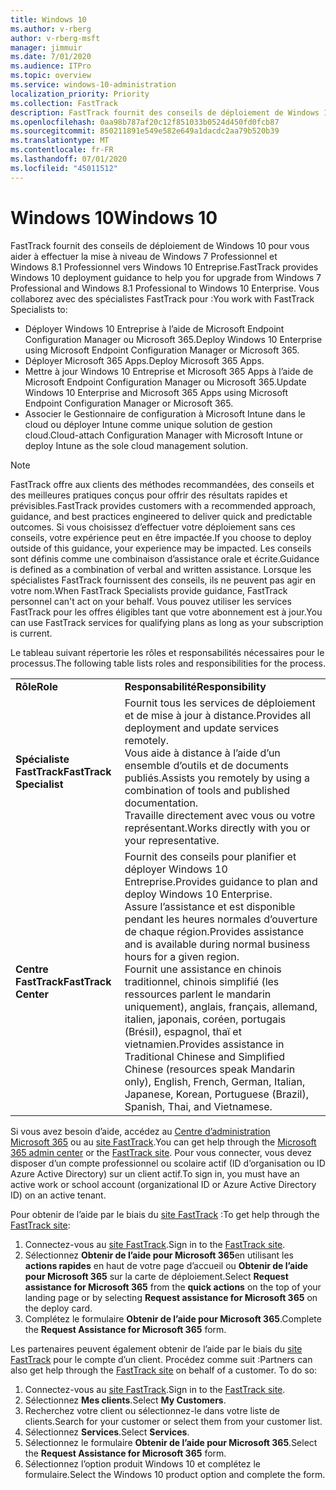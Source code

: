 ```yaml
---
title: Windows 10
ms.author: v-rberg
author: v-rberg-msft
manager: jimmuir
ms.date: 7/01/2020
ms.audience: ITPro
ms.topic: overview
ms.service: windows-10-administration
localization_priority: Priority
ms.collection: FastTrack
description: FastTrack fournit des conseils de déploiement de Windows 10 pour vous aider à effectuer la mise à niveau de Windows 7 Professionnel et Windows 8.1 Professionnel vers Windows 10 Entreprise.
ms.openlocfilehash: 0aa98b787af20c12f851033b0524d450fd0fcb87
ms.sourcegitcommit: 850211891e549e582e649a1dacdc2aa79b520b39
ms.translationtype: MT
ms.contentlocale: fr-FR
ms.lasthandoff: 07/01/2020
ms.locfileid: "45011512"
---
```

# <a name="windows-10"></a><span data-ttu-id="044d7-103">Windows 10</span><span class="sxs-lookup"><span data-stu-id="044d7-103">Windows 10</span></span>

<span data-ttu-id="044d7-104">FastTrack fournit des conseils de déploiement de Windows 10 pour vous aider à effectuer la mise à niveau de Windows 7 Professionnel et Windows 8.1 Professionnel vers Windows 10 Entreprise.</span><span class="sxs-lookup"><span data-stu-id="044d7-104">FastTrack provides Windows 10 deployment guidance to help you for upgrade from Windows 7 Professional and Windows 8.1 Professional to Windows 10 Enterprise.</span></span> <span data-ttu-id="044d7-105">Vous collaborez avec des spécialistes FastTrack pour :</span><span class="sxs-lookup"><span data-stu-id="044d7-105">You work with FastTrack Specialists to:</span></span>

- <span data-ttu-id="044d7-106">Déployer Windows 10 Entreprise à l’aide de Microsoft Endpoint Configuration Manager ou Microsoft 365.</span><span class="sxs-lookup"><span data-stu-id="044d7-106">Deploy Windows 10 Enterprise using Microsoft Endpoint Configuration Manager or Microsoft 365.</span></span>
- <span data-ttu-id="044d7-107">Déployer Microsoft 365 Apps.</span><span class="sxs-lookup"><span data-stu-id="044d7-107">Deploy Microsoft 365 Apps.</span></span> 
- <span data-ttu-id="044d7-108">Mettre à jour Windows 10 Entreprise et Microsoft 365 Apps à l’aide de Microsoft Endpoint Configuration Manager ou Microsoft 365.</span><span class="sxs-lookup"><span data-stu-id="044d7-108">Update Windows 10 Enterprise and Microsoft 365 Apps using Microsoft Endpoint Configuration Manager or Microsoft 365.</span></span>
- <span data-ttu-id="044d7-109">Associer le Gestionnaire de configuration à Microsoft Intune dans le cloud ou déployer Intune comme unique solution de gestion cloud.</span><span class="sxs-lookup"><span data-stu-id="044d7-109">Cloud-attach Configuration Manager with Microsoft Intune or deploy Intune as the sole cloud management solution.</span></span>
  
> [!NOTE]
> <span data-ttu-id="044d7-110">FastTrack offre aux clients des méthodes recommandées, des conseils et des meilleures pratiques conçus pour offrir des résultats rapides et prévisibles.</span><span class="sxs-lookup"><span data-stu-id="044d7-110">FastTrack provides customers with a recommended approach, guidance, and best practices engineered to deliver quick and predictable outcomes.</span></span> <span data-ttu-id="044d7-111">Si vous choisissez d’effectuer votre déploiement sans ces conseils, votre expérience peut en être impactée.</span><span class="sxs-lookup"><span data-stu-id="044d7-111">If you choose to deploy outside of this guidance, your experience may be impacted.</span></span> <span data-ttu-id="044d7-112">Les conseils sont définis comme une combinaison d’assistance orale et écrite.</span><span class="sxs-lookup"><span data-stu-id="044d7-112">Guidance is defined as a combination of verbal and written assistance.</span></span> <span data-ttu-id="044d7-113">Lorsque les spécialistes FastTrack fournissent des conseils, ils ne peuvent pas agir en votre nom.</span><span class="sxs-lookup"><span data-stu-id="044d7-113">When FastTrack Specialists provide guidance, FastTrack personnel can't act on your behalf.</span></span> <span data-ttu-id="044d7-114">Vous pouvez utiliser les services FastTrack pour les offres éligibles tant que votre abonnement est à jour.</span><span class="sxs-lookup"><span data-stu-id="044d7-114">You can use FastTrack services for qualifying plans as long as your subscription is current.</span></span>  
    
<span data-ttu-id="044d7-115">Le tableau suivant répertorie les rôles et responsabilités nécessaires pour le processus.</span><span class="sxs-lookup"><span data-stu-id="044d7-115">The following table lists roles and responsibilities for the process.</span></span>

|||
|:-----|:-----|
|<span data-ttu-id="044d7-116">**Rôle**</span><span class="sxs-lookup"><span data-stu-id="044d7-116">**Role**</span></span> <br/> |<span data-ttu-id="044d7-117">**Responsabilité**</span><span class="sxs-lookup"><span data-stu-id="044d7-117">**Responsibility**</span></span> <br/> |
|<span data-ttu-id="044d7-118">**Spécialiste FastTrack**</span><span class="sxs-lookup"><span data-stu-id="044d7-118">**FastTrack Specialist**</span></span> <br/> |<span data-ttu-id="044d7-119">Fournit tous les services de déploiement et de mise à jour à distance.</span><span class="sxs-lookup"><span data-stu-id="044d7-119">Provides all deployment and update services remotely.</span></span>  <br/> <span data-ttu-id="044d7-120">Vous aide à distance à l’aide d’un ensemble d’outils et de documents publiés.</span><span class="sxs-lookup"><span data-stu-id="044d7-120">Assists you remotely by using a combination of tools and published documentation.</span></span> <br/> <span data-ttu-id="044d7-121">Travaille directement avec vous ou votre représentant.</span><span class="sxs-lookup"><span data-stu-id="044d7-121">Works directly with you or your representative.</span></span>|
|<span data-ttu-id="044d7-122">**Centre FastTrack**</span><span class="sxs-lookup"><span data-stu-id="044d7-122">**FastTrack Center**</span></span>  <br/> |<span data-ttu-id="044d7-123">Fournit des conseils pour planifier et déployer Windows 10 Entreprise.</span><span class="sxs-lookup"><span data-stu-id="044d7-123">Provides guidance to plan and deploy Windows 10 Enterprise.</span></span>   <br/> <span data-ttu-id="044d7-124">Assure l’assistance et est disponible pendant les heures normales d’ouverture de chaque région.</span><span class="sxs-lookup"><span data-stu-id="044d7-124">Provides assistance and is available during normal business hours for a given region.</span></span> <br/> <span data-ttu-id="044d7-125">Fournit une assistance en chinois traditionnel, chinois simplifié (les ressources parlent le mandarin uniquement), anglais, français, allemand, italien, japonais, coréen, portugais (Brésil), espagnol, thaï et vietnamien.</span><span class="sxs-lookup"><span data-stu-id="044d7-125">Provides assistance in Traditional Chinese and Simplified Chinese (resources speak Mandarin only), English, French, German, Italian, Japanese, Korean, Portuguese (Brazil), Spanish, Thai, and Vietnamese.</span></span>|
 
<span data-ttu-id="044d7-126">Si vous avez besoin d’aide, accédez au [Centre d’administration Microsoft 365](https://go.microsoft.com/fwlink/?linkid=2032704) ou au [site FastTrack](https://go.microsoft.com/fwlink/?linkid=780698).</span><span class="sxs-lookup"><span data-stu-id="044d7-126">You can get help through the [Microsoft 365 admin center](https://go.microsoft.com/fwlink/?linkid=2032704) or the [FastTrack site](https://go.microsoft.com/fwlink/?linkid=780698).</span></span> <span data-ttu-id="044d7-127">Pour vous connecter, vous devez disposer d’un compte professionnel ou scolaire actif (ID d’organisation ou ID Azure Active Directory) sur un client actif.</span><span class="sxs-lookup"><span data-stu-id="044d7-127">To sign in, you must have an active work or school account (organizational ID or Azure Active Directory ID) on an active tenant.</span></span> 

<span data-ttu-id="044d7-128">Pour obtenir de l’aide par le biais du [site FastTrack](https://go.microsoft.com/fwlink/?linkid=780698) :</span><span class="sxs-lookup"><span data-stu-id="044d7-128">To get help through the [FastTrack site](https://go.microsoft.com/fwlink/?linkid=780698):</span></span> 
1.    <span data-ttu-id="044d7-129">Connectez-vous au [site FastTrack](https://go.microsoft.com/fwlink/?linkid=780698).</span><span class="sxs-lookup"><span data-stu-id="044d7-129">Sign in to the [FastTrack site](https://go.microsoft.com/fwlink/?linkid=780698).</span></span> 
2.    <span data-ttu-id="044d7-130">Sélectionnez **Obtenir de l’aide pour Microsoft 365**en utilisant les **actions rapides** en haut de votre page d’accueil ou **Obtenir de l’aide pour Microsoft 365** sur la carte de déploiement.</span><span class="sxs-lookup"><span data-stu-id="044d7-130">Select **Request assistance for Microsoft 365** from the **quick actions** on the top of your landing page or by selecting **Request assistance for Microsoft 365** on the deploy card.</span></span>
3.    <span data-ttu-id="044d7-131">Complétez le formulaire **Obtenir de l’aide pour Microsoft 365**.</span><span class="sxs-lookup"><span data-stu-id="044d7-131">Complete the **Request Assistance for Microsoft 365** form.</span></span>
  
<span data-ttu-id="044d7-p104">Les partenaires peuvent également obtenir de l’aide par le biais du [site FastTrack](https://go.microsoft.com/fwlink/?linkid=780698) pour le compte d’un client. Procédez comme suit :</span><span class="sxs-lookup"><span data-stu-id="044d7-p104">Partners can also get help through the [FastTrack site](https://go.microsoft.com/fwlink/?linkid=780698) on behalf of a customer. To do so:</span></span>
1.    <span data-ttu-id="044d7-134">Connectez-vous au [site FastTrack](https://go.microsoft.com/fwlink/?linkid=780698).</span><span class="sxs-lookup"><span data-stu-id="044d7-134">Sign in to the [FastTrack site](https://go.microsoft.com/fwlink/?linkid=780698).</span></span> 
2.    <span data-ttu-id="044d7-135">Sélectionnez **Mes clients**.</span><span class="sxs-lookup"><span data-stu-id="044d7-135">Select **My Customers**.</span></span>
3.    <span data-ttu-id="044d7-136">Recherchez votre client ou sélectionnez-le dans votre liste de clients.</span><span class="sxs-lookup"><span data-stu-id="044d7-136">Search for your customer or select them from your customer list.</span></span>
4.    <span data-ttu-id="044d7-137">Sélectionnez **Services**.</span><span class="sxs-lookup"><span data-stu-id="044d7-137">Select **Services**.</span></span>
5.    <span data-ttu-id="044d7-138">Sélectionnez le formulaire **Obtenir de l’aide pour Microsoft 365**.</span><span class="sxs-lookup"><span data-stu-id="044d7-138">Select the **Request Assistance for Microsoft 365** form.</span></span>
6.    <span data-ttu-id="044d7-139">Sélectionnez l’option produit Windows 10 et complétez le formulaire.</span><span class="sxs-lookup"><span data-stu-id="044d7-139">Select the Windows 10 product option and complete the form.</span></span>
 
